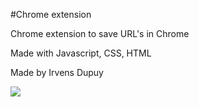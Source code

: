 #Chrome extension 

Chrome extension to save URL's in Chrome 


Made with Javascript, CSS, HTML

Made by Irvens Dupuy 


![](https://github.com/irvensd/chrome-extension/blob/main/TRAX.gif)
